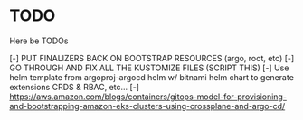 # TODO

Here be TODOs

[-] PUT FINALIZERS BACK ON BOOTSTRAP RESOURCES (argo, root, etc)
[-] GO THROUGH AND FIX ALL THE KUSTOMIZE FILES (SCRIPT THIS)
[-] Use helm template from argoproj-argocd helm w/ bitnami helm chart to generate extensions CRDS & RBAC, etc...
[-] https://aws.amazon.com/blogs/containers/gitops-model-for-provisioning-and-bootstrapping-amazon-eks-clusters-using-crossplane-and-argo-cd/
